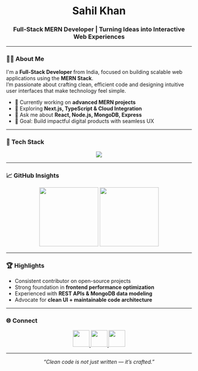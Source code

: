 <h1 align="center">Sahil Khan</h1>
<h3 align="center">Full-Stack MERN Developer | Turning Ideas into Interactive Web Experiences</h3>

---

### 👨‍💻 About Me

I'm a **Full-Stack Developer** from India, focused on building scalable web applications using the **MERN Stack**.  
I’m passionate about crafting clean, efficient code and designing intuitive user interfaces that make technology feel simple.

- 🔭 Currently working on **advanced MERN projects**
- 🌱 Exploring **Next.js, TypeScript & Cloud Integration**
- 💬 Ask me about **React, Node.js, MongoDB, Express**
- 🎯 Goal: Build impactful digital products with seamless UX

---

### 🧰 Tech Stack

<p align="center">
  <img src="https://skillicons.dev/icons?i=html,css,js,react,nodejs,express,mongodb,nextjs,bootstrap,tailwind,git,github,figma,postman,python,java,mysql,linux" />
</p>

---

### 📈 GitHub Insights

<p align="center">
  <img src="https://github-readme-stats.vercel.app/api?username=sahilkhan0335&show_icons=true&theme=transparent&hide_title=true&hide_border=true&count_private=true" height="160"/>
  <img src="https://github-readme-stats.vercel.app/api/top-langs/?username=sahilkhan0335&layout=compact&theme=transparent&hide_border=true" height="160"/>
</p>

---

### 🏆 Highlights

- Consistent contributor on open-source projects  
- Strong foundation in **frontend performance optimization**  
- Experienced with **REST APIs & MongoDB data modeling**  
- Advocate for **clean UI + maintainable code architecture**

---

### 🌐 Connect

<p align="center">
  <a href="https://linkedin.com/in/sahilkhan01" target="_blank">
    <img src="https://skillicons.dev/icons?i=linkedin" width="45" />
  </a>
  <a href="mailto:sahil233582@gmail.com" target="_blank">
    <img src="https://skillicons.dev/icons?i=gmail" width="45" />
  </a>
  <a href="https://github.com/sahilkhan0335" target="_blank">
    <img src="https://skillicons.dev/icons?i=github" width="45" />
  </a>
</p>

---

<p align="center" style="font-style: italic;">
  “Clean code is not just written — it’s crafted.”
</p>
